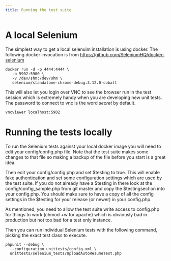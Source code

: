 ```yaml
---
title: Running the test suite
---
```


# A local Selenium

The simplest way to get a local selenuim installation is using docker.
The following docker invocation is from
https://github.com/SeleniumHQ/docker-selenium

```
docker run -d -p 4444:4444 \
   -p 5902:5900 \
   -v /dev/shm:/dev/shm \
   selenium/standalone-chrome-debug:3.12.0-cobalt
```

This will also let you login over VNC to see the browser run in the test session
which is extremely handy when you are developing new unit tests. The password
to connect to vnc is the word _secret_ by default.

```
vncviewer localhost:5902
```

# Running the tests locally

To run the Selenium tests against your local docker image you will need
to edit your config/config.php file. Note that the test suite makes some
changes to that file so making a backup of the file before you start is a
great idea.

Then edit your config/config.php and set $testing to true. This will enable
fake authentication and set some configuration settings which are used by
the test suite. If you do not already have a $testing in there look at the 
config/config_sample.php from git master and copy the $testingsection into your
config.php. You should make sure to have a copy of all the config settings
in the $testing for your release (or newer) in your config.php.

As mentioned, you need to allow the test suite write access to config.php
for things to work (chmod +w for apache) which is obviously bad in production
but not too bad for a test only instance.

Then you can run individual Selenium tests with the following command, picking
the exact test class to execute.

```
phpunit --debug \
  --configuration unittests/config.xml \
  unittests/selenium_tests/UploadAutoResumeTest.php
```
